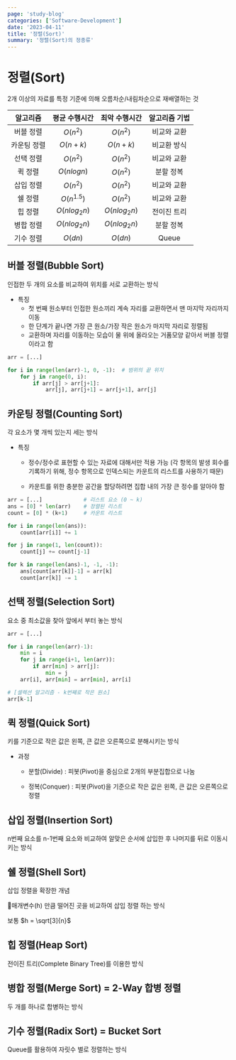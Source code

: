 ```yaml
---
page: 'study-blog'
categories: ['Software-Development']
date: '2023-04-11'
title: '정렬(Sort)'
summary: '정렬(Sort)의 정종류'
---
```


# 정렬(Sort)

2개 이상의 자료를 특정 기준에 의해 오름차순/내림차순으로 재배열하는 것

| 알고리즘   | 평균 수행시간        | 최악 수행시간        | 알고리즘 기법 |
|:------:|:--------------:|:--------------:|:-------:|
| 버블 정렬  | $O(n^2)$       | $O(n^2)$       | 비교와 교환  |
| 카운팅 정렬 | $O(n + k)$     | $O(n + k)$     | 비교환 방식  |
| 선택 정렬  | $O(n^2)$       | $O(n^2)$       | 비교와 교환  |
| 퀵 정렬   | $O(n log n)$   | $O(n^2)$       | 분할 정복   |
| 삽입 정렬  | $O(n^2)$       | $O(n^2)$       | 비교와 교환  |
| 쉘 정렬   | $O(n^{1.5})$   | $O(n^2)$       | 비교와 교환  |
| 힙 정렬   | $O(n log_2 n)$ | $O(n log_2 n)$ | 전이진 트리  |
| 병합 정렬  | $O(n log_2 n)$ | $O(n log_2 n)$ | 분할 정복   |
| 기수 정렬  | $O(dn)$        | $O(dn)$        | Queue   |

## 버블 정렬(Bubble Sort)

인접한 두 개의 요소를 비교하여 위치를 서로 교환하는 방식

- 특징
  - 첫 번째 원소부터 인접한 원소끼리 계속 자리를 교환하면서 맨 마지막 자리까지 이동
  - 한 단계가 끝나면 가장 큰 원소/가장 작은 원소가 마지막 자리로 정렬됨
  - 교환하며 자리를 이동하는 모습이 물 위에 올라오는 거품모양 같아서 버블 정렬이라고 함

```python
arr = [...]

for i in range(len(arr)-1, 0, -1):	# 범위의 끝 위치
    for j in range(0, i):
        if arr[j] > arr[j+1]:
            arr[j], arr[j+1] = arr[j+1], arr[j]
```

## 카운팅 정렬(Counting Sort)

각 요소가 몇 개씩 있는지 세는 방식

- 특징
  
  - 정수/정수로 표현할 수 있는 자료에 대해서만 적용 가능 (각 항목의 발생 회수를 기록하기 위해, 정수 항목으로 인덱스되는 카운트의 리스트를 사용하기 때문)
  
  - 카운트를 위한 충분한 공간을 할당하려면 집합 내의 가장 큰 정수를 알아야 함

```python
arr = [...]				# 리스트 요소 (0 ~ k)
ans = [0] * len(arr)	# 정렬된 리스트
count = [0] * (k+1)		# 카운트 리스트

for i in range(len(ans)):
    count[arr[i]] += 1

for j in range(1, len(count)):
    count[j] += count[j-1]

for k in range(len(ans)-1, -1, -1):
    ans[count[arr[k]]-1] = arr[k]
    count[arr[k]] -= 1
```

## 선택 정렬(Selection Sort)

요소 중 최소값을 찾아 앞에서 부터 놓는 방식

```python
arr = [...]

for i in range(len(arr)-1):
    min = i
    for j in range(i+1, len(arr)):
        if arr[min] > arr[j]:
            min = j
    arr[i], arr[min] = arr[min], arr[i]

# [셀렉션 알고리즘 - k번째로 작은 원소]
arr[k-1]
```

## 퀵 정렬(Quick Sort)

키를 기준으로 작은 값은 왼쪽, 큰 값은 오른쪽으로 분해시키는 방식

- 과정
  
  - 분할(Divide) : 피봇(Pivot)을 중심으로 2개의 부분집합으로 나눔
  
  - 정복(Conquer) : 피봇(Pivot)을 기준으로 작은 값은 왼쪽, 큰 값은 오른쪽으로 정렬

## 삽입 정렬(Insertion Sort)

n번째 요소를 n-1번째 요소와 비교하여 알맞은 순서에 삽입한 후 나머지를 뒤로 이동시키는 방식

## 쉘 정렬(Shell Sort)

삽입 정렬을 확장한 개념

매개변수(h) 만큼 떨어진 곳을 비교하여 삽입 정렬 하는 방식

보통 $h = \sqrt[3]{n}$

## 힙 정렬(Heap Sort)

전이진 트리(Complete Binary Tree)를 이용한 방식

## 병합 정렬(Merge Sort) = 2-Way 합병 정렬

두 개를 하나로 합병하는 방식

## 기수 정렬(Radix Sort) = Bucket Sort

Queue를 활용하여 자릿수 별로 정렬하는 방식
